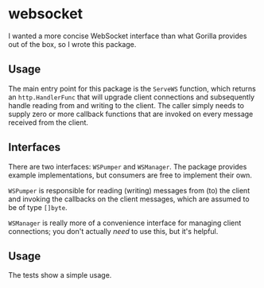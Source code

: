 # websocket

I wanted a more concise WebSocket interface than what Gorilla provides out of the box, so I wrote this package.

## Usage

The main entry point for this package is the `ServeWS` function, which returns an `http.HandlerFunc` that will upgrade client connections and subsequently handle reading from and writing to the client. The caller simply needs to supply zero or more callback functions that are invoked on every message received from the client.

## Interfaces

There are two interfaces: `WSPumper` and `WSManager`. The package provides example implementations, but consumers are free to implement their own.

`WSPumper` is responsible for reading (writing) messages from (to) the client and invoking the callbacks on the client messages, which are assumed to be of type `[]byte`.

`WSManager` is really more of a convenience interface for managing client connections; you don't actually _need_ to use this, but it's helpful.

## Usage

The tests show a simple usage.
